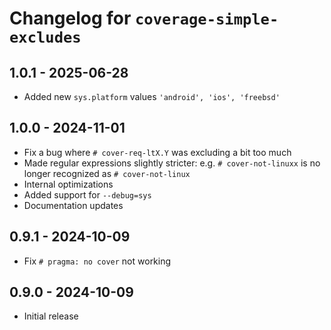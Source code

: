 Changelog for ``coverage-simple-excludes``
==========================================

1.0.1 - 2025-06-28
------------------

- Added new `sys.platform` values `'android', 'ios', 'freebsd'`

1.0.0 - 2024-11-01
------------------

- Fix a bug where `# cover-req-ltX.Y` was excluding a bit too much
- Made regular expressions slightly stricter:
  e.g. `# cover-not-linuxx` is no longer recognized as `# cover-not-linux`
- Internal optimizations
- Added support for `--debug=sys`
- Documentation updates

0.9.1 - 2024-10-09
------------------

- Fix `# pragma: no cover` not working

0.9.0 - 2024-10-09
------------------

- Initial release
